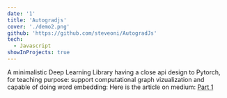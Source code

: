 ```yaml
---
date: '1'
title: 'Autogradjs'
cover: './demo2.png'
github: 'https://github.com/steveoni/AutogradJs'
tech:
  - Javascript
showInProjects: true
---
```


A minimalistic Deep Learning Library having a close api design to Pytorch, for teaching purpose: support computational graph vizualization and capable of doing word embedding: Here is the article on medium: <a href="https://heartbeat.fritz.ai/create-a-deep-learning-library-in-javascript-from-scratch-part-1-a5ac69c65a3d">Part 1</a>
